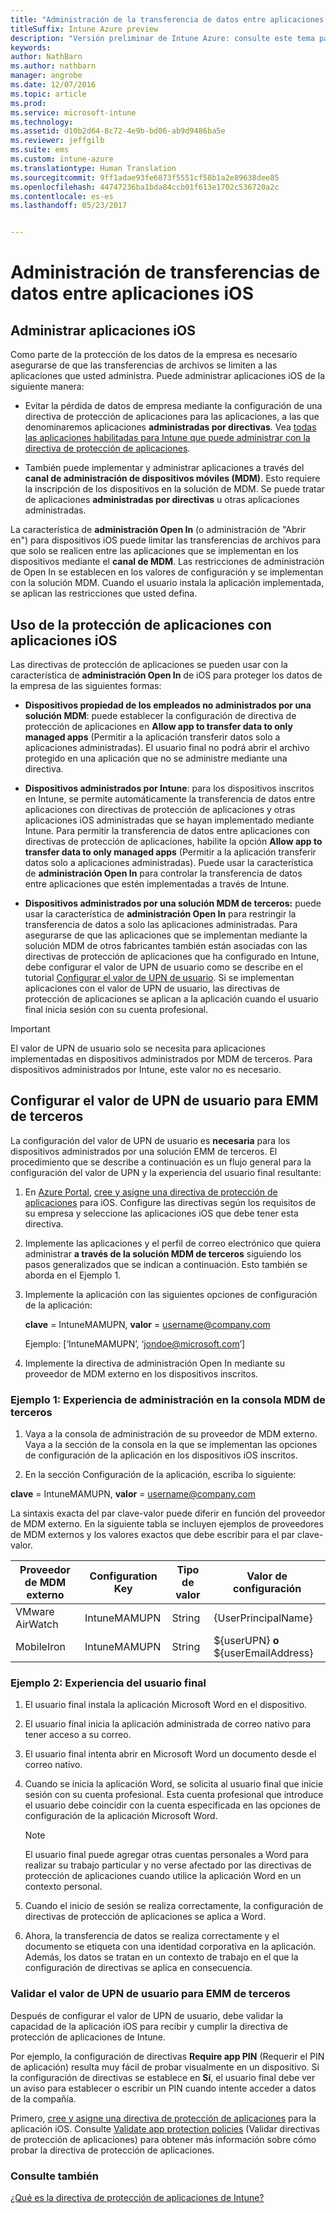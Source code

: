 ```yaml
---
title: "Administración de la transferencia de datos entre aplicaciones iOS | Versión preliminar de Azure de Intune"
titleSuffix: Intune Azure preview
description: "Versión preliminar de Intune Azure: consulte este tema para entender cómo puede usar la característica Open In de iOS y las directivas de administración de aplicaciones móviles para administrar las transferencias de datos entre aplicaciones."
keywords: 
author: NathBarn
ms.author: nathbarn
manager: angrobe
ms.date: 12/07/2016
ms.topic: article
ms.prod: 
ms.service: microsoft-intune
ms.technology: 
ms.assetid: d10b2d64-8c72-4e9b-bd06-ab9d9486ba5e
ms.reviewer: jeffgilb
ms.suite: ems
ms.custom: intune-azure
ms.translationtype: Human Translation
ms.sourcegitcommit: 9ff1adae93fe6873f5551cf58b1a2e89638dee85
ms.openlocfilehash: 44747236ba1bda84ccb01f613e1702c536720a2c
ms.contentlocale: es-es
ms.lasthandoff: 05/23/2017


---
```


# <a name="how-to-manage-data-transfer-between-ios-apps"></a>Administración de transferencias de datos entre aplicaciones iOS
## <a name="manage-ios-apps"></a>Administrar aplicaciones iOS
Como parte de la protección de los datos de la empresa es necesario asegurarse de que las transferencias de archivos se limiten a las aplicaciones que usted administra.  Puede administrar aplicaciones iOS de la siguiente manera:

-   Evitar la pérdida de datos de empresa mediante la configuración de una directiva de protección de aplicaciones para las aplicaciones, a las que denominaremos aplicaciones **administradas por directivas**. Vea [todas las aplicaciones habilitadas para Intune que puede administrar con la directiva de protección de aplicaciones](https://www.microsoft.com/cloud-platform/microsoft-intune-apps).

-   También puede implementar y administrar aplicaciones a través del **canal de administración de dispositivos móviles (MDM)**.  Esto requiere la inscripción de los dispositivos en la solución de MDM. Se puede tratar de aplicaciones **administradas por directivas** u otras aplicaciones administradas.

La característica de **administración Open In** (o administración de "Abrir en") para dispositivos iOS puede limitar las transferencias de archivos para que solo se realicen entre las aplicaciones que se implementan en los dispositivos mediante el **canal de MDM**. Las restricciones de administración de Open In se establecen en los valores de configuración y se implementan con la solución MDM.  Cuando el usuario instala la aplicación implementada, se aplican las restricciones que usted defina.
##  <a name="using-app-protection-with-ios-apps"></a>Uso de la protección de aplicaciones con aplicaciones iOS
Las directivas de protección de aplicaciones se pueden usar con la característica de **administración Open In** de iOS para proteger los datos de la empresa de las siguientes formas:

-   **Dispositivos propiedad de los empleados no administrados por una solución MDM**: puede establecer la configuración de directiva de protección de aplicaciones en **Allow app to transfer data to only managed apps** (Permitir a la aplicación transferir datos solo a aplicaciones administradas). El usuario final no podrá abrir el archivo protegido en una aplicación que no se administre mediante una directiva.

-   **Dispositivos administrados por Intune**: para los dispositivos inscritos en Intune, se permite automáticamente la transferencia de datos entre aplicaciones con directivas de protección de aplicaciones y otras aplicaciones iOS administradas que se hayan implementado mediante Intune. Para permitir la transferencia de datos entre aplicaciones con directivas de protección de aplicaciones, habilite la opción **Allow app to transfer data to only managed apps** (Permitir a la aplicación transferir datos solo a aplicaciones administradas). Puede usar la característica de **administración Open In** para controlar la transferencia de datos entre aplicaciones que estén implementadas a través de Intune.   

-   **Dispositivos administrados por una solución MDM de terceros:** puede usar la característica de **administración Open In** para restringir la transferencia de datos a solo las aplicaciones administradas.
Para asegurarse de que las aplicaciones que se implementan mediante la solución MDM de otros fabricantes también están asociadas con las directivas de protección de aplicaciones que ha configurado en Intune, debe configurar el valor de UPN de usuario como se describe en el tutorial [Configurar el valor de UPN de usuario](#configure-user-upn-setting-for-third-party-emm).  Si se implementan aplicaciones con el valor de UPN de usuario, las directivas de protección de aplicaciones se aplican a la aplicación cuando el usuario final inicia sesión con su cuenta profesional.

> [!IMPORTANT]
> El valor de UPN de usuario solo se necesita para aplicaciones implementadas en dispositivos administrados por MDM de terceros.  Para dispositivos administrados por Intune, este valor no es necesario.


## <a name="configure-user-upn-setting-for-third-party-emm"></a>Configurar el valor de UPN de usuario para EMM de terceros
La configuración del valor de UPN de usuario es **necesaria** para los dispositivos administrados por una solución EMM de terceros. El procedimiento que se describe a continuación es un flujo general para la configuración del valor de UPN y la experiencia del usuario final resultante:


1.  En [Azure Portal](https://portal.azure.com), [cree y asigne una directiva de protección de aplicaciones](app-protection-policies.md) para iOS. Configure las directivas según los requisitos de su empresa y seleccione las aplicaciones iOS que debe tener esta directiva.

2.  Implemente las aplicaciones y el perfil de correo electrónico que quiera administrar **a través de la solución MDM de terceros** siguiendo los pasos generalizados que se indican a continuación. Esto también se aborda en el Ejemplo 1.

  1.  Implemente la aplicación con las siguientes opciones de configuración de la aplicación:

      **clave** = IntuneMAMUPN, **valor** = <username@company.com>

      Ejemplo: [‘IntuneMAMUPN’, ‘jondoe@microsoft.com’]

  2.  Implemente la directiva de administración Open In mediante su proveedor de MDM externo en los dispositivos inscritos.


### <a name="example-1-admin-experience-in-third-party-mdm-console"></a>Ejemplo 1: Experiencia de administración en la consola MDM de terceros

1. Vaya a la consola de administración de su proveedor de MDM externo. Vaya a la sección de la consola en la que se implementan las opciones de configuración de la aplicación en los dispositivos iOS inscritos.

2. En la sección Configuración de la aplicación, escriba lo siguiente:

  **clave** = IntuneMAMUPN, **valor** = <username@company.com>

  La sintaxis exacta del par clave-valor puede diferir en función del proveedor de MDM externo. En la siguiente tabla se incluyen ejemplos de proveedores de MDM externos y los valores exactos que debe escribir para el par clave-valor.

|Proveedor de MDM externo| Configuration Key | Tipo de valor | Valor de configuración|
| ------- | ---- | ---- | ---- |
|VMware AirWatch| IntuneMAMUPN | String | {UserPrincipalName}|
|MobileIron | IntuneMAMUPN | String | ${userUPN} **o** ${userEmailAddress} |


### <a name="example-2-end-user-experience"></a>Ejemplo 2: Experiencia del usuario final

1.  El usuario final instala la aplicación Microsoft Word en el dispositivo.

2.  El usuario final inicia la aplicación administrada de correo nativo para tener acceso a su correo.

3.  El usuario final intenta abrir en Microsoft Word un documento desde el correo nativo.

4.  Cuando se inicia la aplicación Word, se solicita al usuario final que inicie sesión con su cuenta profesional.  Esta cuenta profesional que introduce el usuario debe coincidir con la cuenta especificada en las opciones de configuración de la aplicación Microsoft Word.

    > [!NOTE]
    > El usuario final puede agregar otras cuentas personales a Word para realizar su trabajo particular y no verse afectado por las directivas de protección de aplicaciones cuando utilice la aplicación Word en un contexto personal.

5.  Cuando el inicio de sesión se realiza correctamente, la configuración de directivas de protección de aplicaciones se aplica a Word.

6.  Ahora, la transferencia de datos se realiza correctamente y el documento se etiqueta con una identidad corporativa en la aplicación. Además, los datos se tratan en un contexto de trabajo en el que la configuración de directivas se aplica en consecuencia.

### <a name="validate-user-upn-setting-for-third-party-emm"></a>Validar el valor de UPN de usuario para EMM de terceros

Después de configurar el valor de UPN de usuario, debe validar la capacidad de la aplicación iOS para recibir y cumplir la directiva de protección de aplicaciones de Intune.

Por ejemplo, la configuración de directivas **Require app PIN** (Requerir el PIN de aplicación) resulta muy fácil de probar visualmente en un dispositivo. Si la configuración de directivas se establece en **Sí**, el usuario final debe ver un aviso para establecer o escribir un PIN cuando intente acceder a datos de la compañía.

Primero, [cree y asigne una directiva de protección de aplicaciones](app-protection-policies.md) para la aplicación iOS. Consulte [Validate app protection policies](app-protection-policies-validate.md) (Validar directivas de protección de aplicaciones) para obtener más información sobre cómo probar la directiva de protección de aplicaciones.


### <a name="see-also"></a>Consulte también
[¿Qué es la directiva de protección de aplicaciones de Intune?](app-protection-policy.md)

